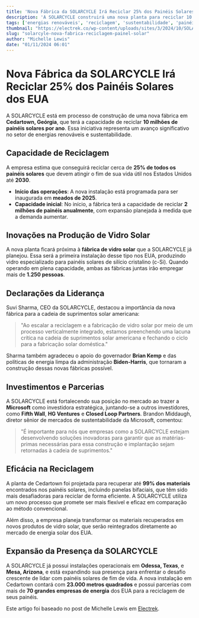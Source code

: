 ```yaml
---
title: 'Nova Fábrica da SOLARCYCLE Irá Reciclar 25% dos Painéis Solares dos EUA'
description: 'A SOLARCYCLE construirá uma nova planta para reciclar 10 milhões de painéis solares anualmente, reafirmando seu compromisso com a sustentabilidade e inovação na indústria solar.'
tags: ['energias renováveis', 'reciclagem', 'sustentabilidade', 'painéis solares']
thumbnail: "https://electrek.co/wp-content/uploads/sites/3/2024/10/SOLARCYCLE.jpg?quality=82&strip=all&w=1600"
slug: "solarcyle-nova-fabrica-reciclagem-painel-solar"
author: "Michelle Lewis"
date: "01/11/2024 06:01"
---
```


# Nova Fábrica da SOLARCYCLE Irá Reciclar 25% dos Painéis Solares dos EUA

A SOLARCYCLE está em processo de construção de uma nova fábrica em **Cedartown, Geórgia**, que terá a capacidade de reciclar **10 milhões de painéis solares por ano**. Essa iniciativa representa um avanço significativo no setor de energias renováveis e sustentabilidade.

## Capacidade de Reciclagem
A empresa estima que conseguirá reciclar cerca de **25% de todos os painéis solares** que devem atingir o fim de sua vida útil nos Estados Unidos até **2030**. 

- **Início das operações**: A nova instalação está programada para ser inaugurada em **meados de 2025**.
- **Capacidade inicial**: No início, a fábrica terá a capacidade de reciclar **2 milhões de painéis anualmente**, com expansão planejada à medida que a demanda aumentar.

## Inovações na Produção de Vidro Solar
A nova planta ficará próxima à **fábrica de vidro solar** que a SOLARCYCLE já planejou. Essa será a primeira instalação desse tipo nos EUA, produzindo vidro especializado para painéis solares de silício cristalino (c-Si). Quando operando em plena capacidade, ambas as fábricas juntas irão empregar mais de **1.250 pessoas**.

## Declarações da Liderança
Suvi Sharma, CEO da SOLARCYCLE, destacou a importância da nova fábrica para a cadeia de suprimentos solar americana:
> "Ao escalar a reciclagem e a fabricação de vidro solar por meio de um processo verticalmente integrado, estamos preenchendo uma lacuna crítica na cadeia de suprimentos solar americana e fechando o ciclo para a fabricação solar doméstica."

Sharma também agradeceu o apoio do governador **Brian Kemp** e das políticas de energia limpa da administração **Biden-Harris**, que tornaram a construção dessas novas fábricas possível.

## Investimentos e Parcerias
A SOLARCYCLE está fortalecendo sua posição no mercado ao trazer a **Microsoft** como investidora estratégica, juntando-se a outros investidores, como **Fifth Wall**, **HG Ventures** e **Closed Loop Partners**. Brandon Middaugh, diretor sênior de mercados de sustentabilidade da Microsoft, comentou:
> "É importante para nós que empresas como a SOLARCYCLE estejam desenvolvendo soluções inovadoras para garantir que as matérias-primas necessárias para essa construção e implantação sejam retornadas à cadeia de suprimentos."

## Eficácia na Reciclagem
A planta de Cedartown foi projetada para recuperar até **99% dos materiais** encontrados nos painéis solares, incluindo panelas bifaciais, que têm sido mais desafiadoras para reciclar de forma eficiente. A SOLARCYCLE utiliza um novo processo que promete ser mais flexível e eficaz em comparação ao método convencional.

Além disso, a empresa planeja transformar os materiais recuperados em novos produtos de vidro solar, que serão reintegrados diretamente ao mercado de energia solar dos EUA.

## Expansão da Presença da SOLARCYCLE
A SOLARCYCLE já possui instalações operacionais em **Odessa, Texas**, e **Mesa, Arizona**, e está expandindo sua presença para enfrentar o desafio crescente de lidar com painéis solares de fim de vida. A nova instalação em Cedartown contará com **23.000 metros quadrados** e possui parcerias com mais de **70 grandes empresas de energia** dos EUA para a reciclagem de seus painéis.

Este artigo foi baseado no post de Michelle Lewis em [Electrek](https://electrek.co/2024/10/31/solarcycle-new-plant-will-recycle-25-of-all-us-end-of-life-solar-panels-by-2030/).